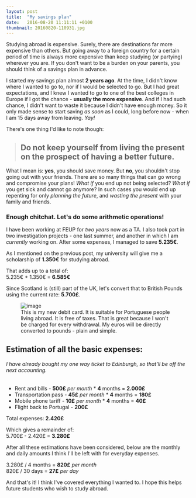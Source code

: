 ```yaml
---
layout: post
title:  "My savings plan"
date:   2016-08-20 11:11:11 +0100
thumbnail: 20160820-110931.jpg
---
```


Studying abroad is expensive. Surely, there are destinations far more expensive than others. But going away to a foreign country for a certain period of time is always more expensive than keep studying (or partying) wherever you are. If you don't want to be a burden on your parents, you should think of a savings plan in advance.

I started my savings plan almost **2 years ago**. At the time, I didn't know where I wanted to go to, nor if I would be selected to go. But I had great expectations, and I knew I wanted to go to one of the best colleges in Europe if I got the chance - **usually the more expensive**. And if I had such chance, I didn't want to waste it because I didn't have enough money. So it only made sense to start saving *as soon* as I could, long before now - when I am 15 days away from leaving. *Yay!*

There's one thing I'd like to note though:

> ## Do not keep yourself from living the present on the prospect of having a better future.

What I mean is: **yes**, you should save money. But **no**, you shouldn't stop going out with your friends. There are so many things that can go wrong and compromise your plans! *What if* you end up not being selected? *What if* you get sick and cannot go anymore? In such cases you would end up repenting for only *planning the future*, and *wasting the present* with your family and friends.


### Enough chitchat. Let's do some arithmetic operations!

I have been working at FEUP for *two years* now as a TA. I also took part in two investigation projects - one last summer, and another in which I am *currently* working on. After some expenses, I managed to save **5.235€**.

As I mentioned on the previous post, my university will give me a scholarship of **1.350€** for studying abroad.

That adds up to a total of:  
5.235€ + 1.350€ = **6.585€**

Since Scotland is (still) part of the UK, let's convert that to British Pounds using the current rate: **5.700£**.

<figure>
	<img src="{{ site.baseurl }}/assets/20160820-110931.jpg" alt="image">
	<figcaption>
		This is my new debit card. It is suitable for Portuguese people living abroad. It is free of taxes. That is great because I won't be charged for every withdrawal. My euros will be directly converted to pounds - plain and simple.
	</figcaption>
</figure>

## Estimation of all the basic expenses:

###### I have already bought my one way ticket to Edinburgh, so that'll be off the next accounting.

- Rent and bills - **500£** *per month* * **4** months = **2.000£**
- Transportation pass - **45£** *per month* * **4** months = **180£**
- Mobile phone tariff - **10£** *per month* * **4** months = **40£**
- Flight back to Portugal - **200£**

Total expenses: **2.420£**

Which gives a remainder of:  
5.700£ - 2.420£ = **3.280£**

After all these estimations have been considered, below are the monthly and daily amounts I think I'll be left with for everyday expenses.

3.280£ / 4 months = **820£** *per month*  
820£ / 30 days = **27£** *per day*

And that's it! I think I've covered everything I wanted to. I hope this helps future students who wish to study abroad.
